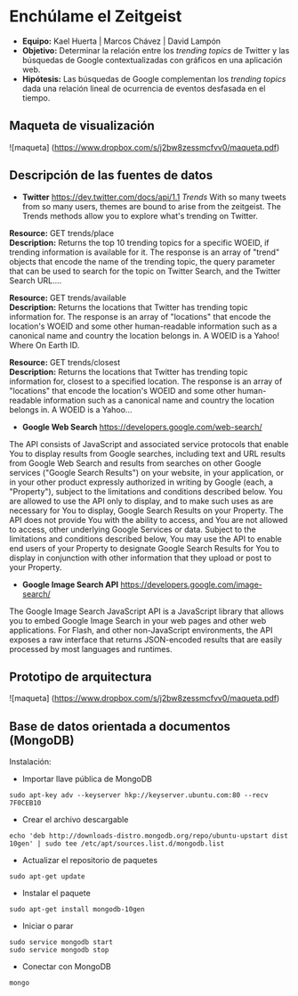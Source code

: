 Enchúlame el Zeitgeist 
========================================================
- **Equipo:** Kael Huerta | Marcos Chávez | David Lampón
- **Objetivo:** Determinar la relación entre los *trending topics* de Twitter y las búsquedas de Google contextualizadas con gráficos en una aplicación web.
- **Hipótesis:** Las búsquedas de Google complementan los *trending topics* dada una relación lineal de ocurrencia de eventos desfasada en el tiempo.


Maqueta de visualización
-------------------------------------------------------
![maqueta] (https://www.dropbox.com/s/j2bw8zessmcfvv0/maqueta.pdf)

Descripción de las fuentes de datos
--------------------------------------------------------
- **Twitter** https://dev.twitter.com/docs/api/1.1
*Trends*
With so many tweets from so many users, themes are bound to arise from the zeitgeist. The Trends methods allow you to explore what's trending on Twitter.

	 
**Resource:** GET trends/place	 
**Description:** Returns the top 10 trending topics for a specific WOEID, if trending information is available for it. The response is an array of "trend" objects that encode the name of the trending topic, the query parameter that can be used to search for the topic on Twitter Search, and the Twitter Search URL....

**Resource:** GET trends/available	 
**Description:** Returns the locations that Twitter has trending topic information for. The response is an array of "locations" that encode the location's WOEID and some other human-readable information such as a canonical name and country the location belongs in. A WOEID is a Yahoo! Where On Earth ID.

**Resource:** GET trends/closest	 
**Description:** Returns the locations that Twitter has trending topic information for, closest to a specified location. The response is an array of "locations" that encode the location's WOEID and some other human-readable information such as a canonical name and country the location belongs in. A WOEID is a Yahoo... 

- **Google Web Search** https://developers.google.com/web-search/

The API consists of JavaScript and associated service protocols that enable You to display results from Google searches, including text and URL results from Google Web Search and results from searches on other Google services ("Google Search Results") on your website, in your application, or in your other product expressly authorized in writing by Google (each, a "Property"), subject to the limitations and conditions described below. You are allowed to use the API only to display, and to make such uses as are necessary for You to display, Google Search Results on your Property. The API does not provide You with the ability to access, and You are not allowed to access, other underlying Google Services or data. Subject to the limitations and conditions described below, You may use the API to enable end users of your Property to designate Google Search Results for You to display in conjunction with other information that they upload or post to your Property. 

- **Google Image Search API** https://developers.google.com/image-search/

The Google Image Search JavaScript API is a JavaScript library that allows you to embed Google Image Search in your web pages and other web applications. For Flash, and other non-JavaScript environments, the API exposes a raw interface that returns JSON-encoded results that are easily processed by most languages and runtimes.

Prototipo de arquitectura
-------------------------------------------------------
![maqueta] (https://www.dropbox.com/s/j2bw8zessmcfvv0/maqueta.pdf)

Base de datos orientada a documentos (MongoDB)
-------------------------------------------------------
Instalación:

- Importar llave pública de MongoDB
~~~~~
sudo apt-key adv --keyserver hkp://keyserver.ubuntu.com:80 --recv 7F0CEB10
~~~~~

- Crear el archivo descargable
~~~~
echo 'deb http://downloads-distro.mongodb.org/repo/ubuntu-upstart dist 10gen' | sudo tee /etc/apt/sources.list.d/mongodb.list
~~~~

- Actualizar el repositorio de paquetes
~~~~
sudo apt-get update
~~~~

- Instalar el paquete
~~~~
sudo apt-get install mongodb-10gen
~~~~

- Iniciar o parar
~~~~
sudo service mongodb start
sudo service mongodb stop
~~~~

- Conectar con MongoDB 
~~~~
mongo
~~~~
